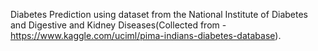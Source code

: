 Diabetes Prediction using dataset from the National Institute of Diabetes and Digestive and Kidney Diseases(Collected from - https://www.kaggle.com/uciml/pima-indians-diabetes-database). 
